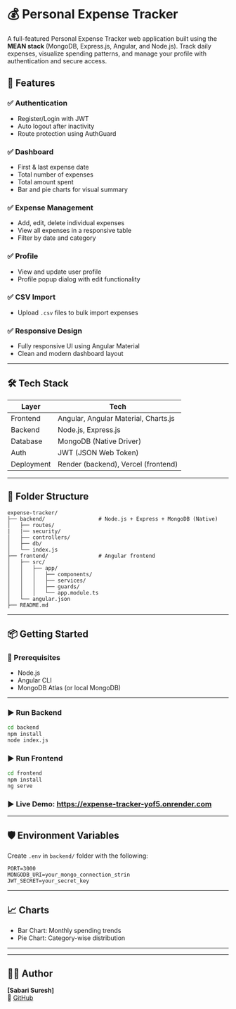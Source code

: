 # 💰 Personal Expense Tracker

A full-featured Personal Expense Tracker web application built using the **MEAN stack** (MongoDB, Express.js, Angular, and Node.js). Track daily expenses, visualize spending patterns, and manage your profile with authentication and secure access.


## 🧠 Features

### ✅ Authentication
- Register/Login with JWT
- Auto logout after inactivity
- Route protection using AuthGuard

### ✅ Dashboard
- First & last expense date
- Total number of expenses
- Total amount spent
- Bar and pie charts for visual summary

### ✅ Expense Management
- Add, edit, delete individual expenses
- View all expenses in a responsive table
- Filter by date and category

### ✅ Profile
- View and update user profile
- Profile popup dialog with edit functionality

### ✅ CSV Import
- Upload `.csv` files to bulk import expenses

### ✅ Responsive Design
- Fully responsive UI using Angular Material
- Clean and modern dashboard layout

---

## 🛠️ Tech Stack

| Layer        | Tech                                |
|--------------|-------------------------------------|
| Frontend     | Angular, Angular Material, Charts.js |
| Backend      | Node.js, Express.js                 |
| Database     | MongoDB (Native Driver)             |
| Auth         | JWT (JSON Web Token)                |
| Deployment   | Render (backend), Vercel (frontend) |

---

## 📂 Folder Structure

```
expense-tracker/
├── backend/                 # Node.js + Express + MongoDB (Native)
│   ├── routes/
|   |── security/
│   ├── controllers/
│   ├── db/
│   └── index.js
├── frontend/                # Angular frontend
│   ├── src/
│   │   ├── app/
│   │   │   ├── components/
│   │   │   ├── services/
│   │   │   ├── guards/
│   │   │   └── app.module.ts
│   └── angular.json
├── README.md
```

---

## 📦 Getting Started

### 🔧 Prerequisites
- Node.js
- Angular CLI
- MongoDB Atlas (or local MongoDB)

---

### ▶️ Run Backend

```bash
cd backend
npm install
node index.js
```

### ▶️ Run Frontend

```bash
cd frontend
npm install
ng serve
```

### ▶️ Live Demo: https://expense-tracker-yof5.onrender.com

---

## 🛡️ Environment Variables

Create `.env` in `backend/` folder with the following:

```env
PORT=3000
MONGODB_URI=your_mongo_connection_strin
JWT_SECRET=your_secret_key
```

---

## 📈 Charts

- Bar Chart: Monthly spending trends
- Pie Chart: Category-wise distribution

---


---

## 🙋‍♂️ Author

 **[Sabari Suresh]**  
🔗 [GitHub](https://github.com/SabariiSuresh)

